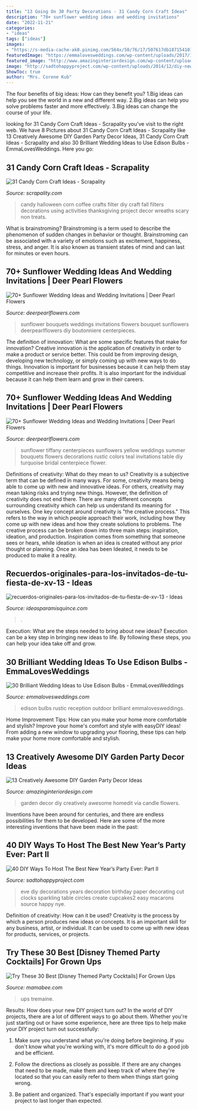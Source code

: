 ```yaml
---
title: "13 Going On 30 Party Decorations - 31 Candy Corn Craft Ideas"
description: "70+ sunflower wedding ideas and wedding invitations"
date: "2022-11-21"
categories:
- "ideas"
tags: ["ideas"]
images:
- "https://s-media-cache-ak0.pinimg.com/564x/50/76/17/507617db187154101d519bb383cbeef8.jpg"
featuredImage: "https://emmalovesweddings.com/wp-content/uploads/2017/10/outdoor-rustic-wedding-reception-ideas.jpg"
featured_image: "http://www.amazinginteriordesign.com/wp-content/uploads/2015/07/228.jpg"
image: "http://sadtohappyproject.com/wp-content/uploads/2014/12/diy-new-year-party-decorations-birthday-party-decorations-ideas212.jpg"
ShowToc: true
author: "Mrs. Corene Kub"
---
```



The four benefits of big ideas: How can they benefit you?
1.Big ideas can help you see the world in a new and different way.
2.Big ideas can help you solve problems faster and more effectively.
3.Big ideas can change the course of your life.

	

		
looking for 31 Candy Corn Craft Ideas - Scrapality you've visit to the right web. We have 8 Pictures about 31 Candy Corn Craft Ideas - Scrapality like 13 Creatively Awesome DIY Garden Party Decor Ideas, 31 Candy Corn Craft Ideas - Scrapality and also 30 Brilliant Wedding Ideas to Use Edison Bulbs - EmmaLovesWeddings. Here you go:
		
    
## 31 Candy Corn Craft Ideas - Scrapality

<img loading=lazy src="https://s-media-cache-ak0.pinimg.com/564x/50/76/17/507617db187154101d519bb383cbeef8.jpg" onerror="this.onerror=null;this.src='https://tse4.mm.bing.net/th?id=OIP.nU707FtoNi6XhwIgc81vEwHaLH&amp;pid=15.1';" alt="31 Candy Corn Craft Ideas - Scrapality">

_Source: scrapality.com_

>candy halloween corn coffee crafts filter diy craft fall filters decorations using activities thanksgiving project decor wreaths scary non treats. 

	

What is brainstroming?
Brainstroming is a term used to describe the phenomenon of sudden changes in behavior or thought. Brainstroming can be associated with a variety of emotions such as excitement, happiness, stress, and anger. It is also known as transient states of mind and can last for minutes or even hours.

    
## 70+ Sunflower Wedding Ideas And Wedding Invitations | Deer Pearl Flowers

<img loading=lazy src="http://www.deerpearlflowers.com/wp-content/uploads/2015/05/sunflower-bouquets-for-weddings-683x1024.jpg" onerror="this.onerror=null;this.src='https://tse1.mm.bing.net/th?id=OIP.pmCu3BRKyI5d3QMrwFKiKQHaLG&amp;pid=15.1';" alt="70+ Sunflower Wedding Ideas and Wedding Invitations | Deer Pearl Flowers">

_Source: deerpearlflowers.com_

>sunflower bouquets weddings invitations flowers bouquet sunflowers deerpearlflowers diy boutonniere centerpieces. 

	

The definition of innovation: What are some specific features that make for innovation?
Creative innovation is the application of creativity in order to make a product or service better. This could be from improving design, developing new technology, or simply coming up with new ways to do things. Innovation is important for businesses because it can help them stay competitive and increase their profits. It is also important for the individual because it can help them learn and grow in their careers.

    
## 70+ Sunflower Wedding Ideas And Wedding Invitations | Deer Pearl Flowers

<img loading=lazy src="http://www.deerpearlflowers.com/wp-content/uploads/2015/05/Yellow-sunflowers-and-tiffany-blue-flower-wedding-cengterpieces.jpg" onerror="this.onerror=null;this.src='https://tse2.mm.bing.net/th?id=OIP.ks0EUoO_hYXh2kWx_zn2XgHaLH&amp;pid=15.1';" alt="70+ Sunflower Wedding Ideas and Wedding Invitations | Deer Pearl Flowers">

_Source: deerpearlflowers.com_

>sunflower tiffany centerpieces sunflowers yellow weddings summer bouquets flowers decorations rustic colors teal invitations table diy turquoise bridal centerpiece flower. 

	

Definitions of creativity: What do they mean to us?
Creativity is a subjective term that can be defined in many ways. For some, creativity means being able to come up with new and innovative ideas. For others, creativity may mean taking risks and trying new things. However, the definition of creativity does not end there. There are many different concepts surrounding creativity which can help us understand its meaning for ourselves.
One key concept around creativity is "the creative process." This refers to the way in which people approach their work, including how they come up with new ideas and how they create solutions to problems. The creative process can be broken down into three main steps: inspiration, ideation, and production. Inspiration comes from something that someone sees or hears, while ideation is when an idea is created without any prior thought or planning. Once an idea has been Ideated, it needs to be produced to make it a reality.

    
## Recuerdos-originales-para-los-invitados-de-tu-fiesta-de-xv-13 - Ideas

<img loading=lazy src="https://ideasparamisquince.com/wp-content/uploads/2016/06/Recuerdos-originales-para-los-invitados-de-tu-fiesta-de-xv-13-1.jpg" onerror="this.onerror=null;this.src='https://tse2.mm.bing.net/th?id=OIP.ysqlH602iynkwEQ2ArG-2gAAAA&amp;pid=15.1';" alt="recuerdos-originales-para-los-invitados-de-tu-fiesta-de-xv-13 - Ideas">

_Source: ideasparamisquince.com_

>. 

	

Execution: What are the steps needed to bring about new ideas?
Execution can be a key step in bringing new ideas to life. By following these steps, you can help your idea take off and grow.

    
## 30 Brilliant Wedding Ideas To Use Edison Bulbs - EmmaLovesWeddings

<img loading=lazy src="https://emmalovesweddings.com/wp-content/uploads/2017/10/outdoor-rustic-wedding-reception-ideas.jpg" onerror="this.onerror=null;this.src='https://tse3.mm.bing.net/th?id=OIP.fZdrfC13ry4-yquBoRzX-QHaLH&amp;pid=15.1';" alt="30 Brilliant Wedding Ideas to Use Edison Bulbs - EmmaLovesWeddings">

_Source: emmalovesweddings.com_

>edison bulbs rustic reception outdoor brilliant emmalovesweddings. 

	

Home Improvement Tips: How can you make your home more comfortable and stylish?
Improve your home's comfort and style with easyDIY ideas! From adding a new window to upgrading your flooring, these tips can help make your home more comfortable and stylish.

    
## 13 Creatively Awesome DIY Garden Party Decor Ideas

<img loading=lazy src="http://www.amazinginteriordesign.com/wp-content/uploads/2015/07/228.jpg" onerror="this.onerror=null;this.src='https://tse1.mm.bing.net/th?id=OIP.aT21i4-n1WFpYUpMhwyb2QHaLE&amp;pid=15.1';" alt="13 Creatively Awesome DIY Garden Party Decor Ideas">

_Source: amazinginteriordesign.com_

>garden decor diy creatively awesome homedit via candle flowers. 

	

Inventions have been around for centuries, and there are endless possibilities for them to be developed. Here are some of the more interesting inventions that have been made in the past:

    
## 40 DIY Ways To Host The Best New Year’s Party Ever: Part II

<img loading=lazy src="http://sadtohappyproject.com/wp-content/uploads/2014/12/diy-new-year-party-decorations-birthday-party-decorations-ideas212.jpg" onerror="this.onerror=null;this.src='https://tse3.mm.bing.net/th?id=OIP.-hgHZix-Z9FKG_mmxfobUQHaKg&amp;pid=15.1';" alt="40 DIY Ways To Host The Best New Year’s Party Ever: Part II">

_Source: sadtohappyproject.com_

>eve diy decorations years decoration birthday paper decorating cut clocks sparkling table circles create cupcakes2 easy macarons source happy nye. 

	

Definition of creativity: How can it be used?
Creativity is the process by which a person produces new ideas or concepts. It is an important skill for any business, artist, or individual. It can be used to come up with new ideas for products, services, or projects.

    
## Try These 30 Best [Disney Themed Party Cocktails] For Grown Ups

<img loading=lazy src="https://mamabee.com/wp-content/uploads/2014/11/Cinderella-Disney-Cocktail.jpg" onerror="this.onerror=null;this.src='https://tse2.mm.bing.net/th?id=OIP.6-glazrzn_Fnz3ycBX65jwHaFE&amp;pid=15.1';" alt="Try These 30 Best [Disney Themed Party Cocktails] For Grown Ups">

_Source: mamabee.com_

>ups tremaine. 

	

Results: How does your new DIY project turn out?
In the world of DIY projects, there are a lot of different ways to go about them. Whether you're just starting out or have some experience, here are three tips to help make your DIY project turn out successfully:
1. Make sure you understand what you're doing before beginning. If you don't know what you're working with, it's more difficult to do a good job and be efficient.

2. Follow the directions as closely as possible. If there are any changes that need to be made, make them and keep track of where they're located so that you can easily refer to them when things start going wrong.

3. Be patient and organized. That's especially important if you want your project to last longer than expected.

